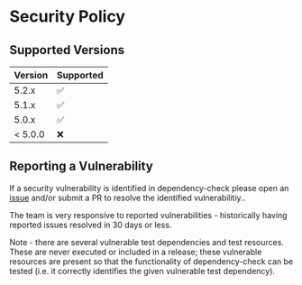 # Security Policy

## Supported Versions

| Version | Supported          |
| --------|--------------------|
| 5.2.x   | :white_check_mark: |
| 5.1.x   | :white_check_mark: |
| 5.0.x   | :white_check_mark: |
| < 5.0.0 | :x:                |

## Reporting a Vulnerability

If a security vulnerability is identified in dependency-check please
open an [issue](https://github.com/jeremylong/DependencyCheck/issues/new/choose)
and/or submit a PR to resolve the identified vulnerabilitiy..

The team is very responsive to reported vulnerabilities - historically having reported issues resolved in 30 days or less.

Note - there are several vulnerable test dependencies and test resources. These are never executed or included in a release; these vulnerable resources are present so that the functionality of dependency-check can be tested (i.e. it correctly identifies the given vulnerable test dependency).
